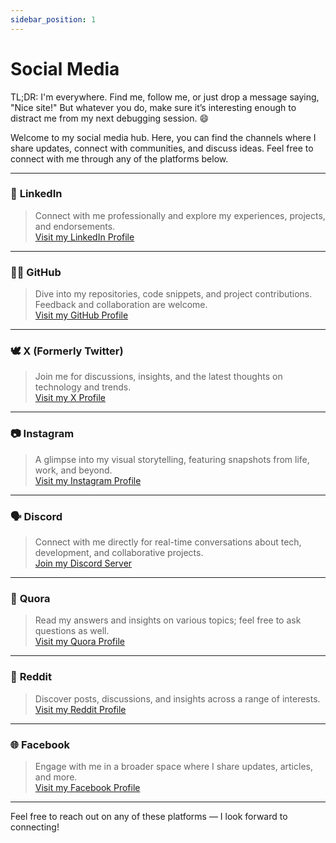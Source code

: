 ```yaml
---
sidebar_position: 1
---
```


# Social Media

TL;DR: I'm everywhere. Find me, follow me, or just drop a message saying, "Nice site!" But whatever you do, make sure it’s interesting enough to distract me from my next debugging session. 😄

Welcome to my social media hub. Here, you can find the channels where I share updates, connect with communities, and discuss ideas. Feel free to connect with me through any of the platforms below.

---

### 💼 **LinkedIn**
> Connect with me professionally and explore my experiences, projects, and endorsements.  
[Visit my LinkedIn Profile](https://linkedin.com/in/prrockzed)

---

### 🧑‍💻 **GitHub**
> Dive into my repositories, code snippets, and project contributions. Feedback and collaboration are welcome.  
[Visit my GitHub Profile](https://github.com/prrockzed)

---

### 🕊️ **X (Formerly Twitter)**
> Join me for discussions, insights, and the latest thoughts on technology and trends.  
[Visit my X Profile](https://x.com/prrockzed)

---

### 📷 **Instagram**
> A glimpse into my visual storytelling, featuring snapshots from life, work, and beyond.  
[Visit my Instagram Profile](https://instagram.com/prrockzed)

---

### 🗣️ **Discord**
> Connect with me directly for real-time conversations about tech, development, and collaborative projects.  
[Join my Discord Server](https://discord.gg/yV5nRWjDRJ)

---

### 🧠 **Quora**
> Read my answers and insights on various topics; feel free to ask questions as well.  
[Visit my Quora Profile](https://quora.com/profile/Prrockzed)

---

### 👥 **Reddit**
> Discover posts, discussions, and insights across a range of interests.  
[Visit my Reddit Profile](https://reddit.com/user/prrockzed/)

---

### 🌐 **Facebook**
> Engage with me in a broader space where I share updates, articles, and more.  
[Visit my Facebook Profile](https://facebook.com/prrockzed)

---

Feel free to reach out on any of these platforms — I look forward to connecting!
